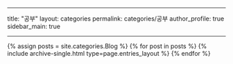  ---
 
  title: "공부"
  layout: categories
  permalink: categories/공부
  author_profile: true
  sidebar_main: true  
  
  ---
  
  {% assign posts = site.categories.Blog %}
  {% for post in posts %} {% include archive-single.html type=page.entries_layout %} {% endfor %}
